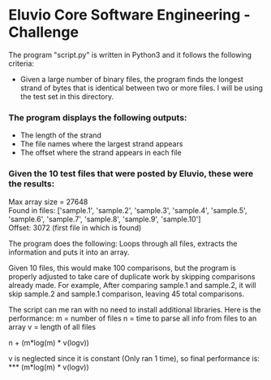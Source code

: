 # Eluvio Core Software Engineering - Challenge

The program "script.py" is written in Python3 and it follows the following criteria: 
- Given a large number of binary files, the program finds the longest strand of bytes
  that is identical between two or more files. I will be using the test set in this 
  directory.
  
### The program displays the following outputs:
- The length of the strand
- The file names where the largest strand appears
- The offset where the strand appears in each file

### Given the 10 test files that were posted by Eluvio, these were the results:
Max array size = 27648   
Found in files:  ['sample.1', 'sample.2', 'sample.3', 'sample.4', 'sample.5', 'sample.6', 'sample.7', 'sample.8', 'sample.9', 'sample.10']   
Offset: 3072 (first file in which is found) 

The program does the following:
Loops through all files, extracts the information and puts it into an array. 

Given 10 files, this would make 100 comparisons, but the program is properly adjusted 
to take care of duplicate work by skipping comparisons already made. For example, 
After comparing sample.1 and sample.2, it will skip sample.2 and sample.1 comparison,
leaving 45 total comparisons.

The script can me ran with no need to install additional libraries. Here is the performance:
m = number of files
n = time to parse all info from files to an array
v = length of all files 

n + (m*log(m) * v(logv))

v is neglected since it is constant (Only ran 1 time), so final performance is:  
*** (m*log(m) * v(logv))
